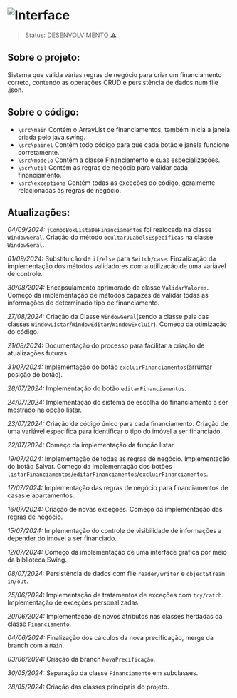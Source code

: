 # ![Interface](https://github.com/user-attachments/assets/5b929ffe-e9ae-4ca2-83d9-ae1881c11e1d)
> Status: DESENVOLVIMENTO ⚠️

## Sobre o projeto:
Sistema que valida várias regras de negócio para criar um financiamento correto, contendo as operações CRUD e persistência de dados num file .json.

## Sobre o código:
- `\src\main` Contém o ArrayList de financiamentos, também inicia a janela criada pelo java.swing.
- `\src\painel` Contém todo código para que cada botão e janela funcione corretamente.
- `\src\modelo` Contém a classe Financiamento e suas especializações.
- `\scr\util` Contém as regras de negócio para validar cada financiamento.
- `\src\exceptions` Contém todas as exceções do código, geralmente relacionadas às regras de negócio.

## Atualizações:
*04/09/2024:* `jComboBoxListaDeFinanciamentos` foi realocada na classe `WindowGeral`.
Criação do método `ocultarJLabelsEspecificas` na classe `WindowGeral`.

*01/09/2024:* Substituição de `if/else` para `Switch/case`.
Finzalização da implementação dos métodos validadores com a utilização de uma variável de controle.

*30/08/2024:* Encapsulamento aprimorado da classe `ValidarValores`. 
Começo da implementação de métodos capazes de validar todas as informações de determinado tipo de financiamento.

*27/08/2024:* Criação da Classe `WindowGeral`(sendo a classe pais das classes `WindowListar`/`WindowEditar`/`WindowExcluir`).
              Começo da otimização do código.

*21/08/2024:* Documentação do processo para facilitar a criação de atualizações futuras.

*31/07/2024:* Implementação do botão `excluirFinanciamentos`(arrumar posição do botão).

*28/07/2024:* Implementação do botão `editarFinanciamentos`.

*24/07/2024:* Implementação do sistema de escolha do financiamento a ser mostrado na opção listar.

*23/07/2024:* Criação de código único para cada financiamento.
Criação de uma variável específica para identificar o tipo do imóvel a ser financiado.

*22/07/2024:* Começo da implementação da função listar.

*19/07/2024:* Implementação de todas as regras de negócio.
Implementação do botão Salvar.
Começo da implementação dos botões `listarFinanciamentos`/`editarFinanciamentos`/`excluirFinanciamentos`.

*17/07/2024:* Implementação das regras de negócio para financiamentos de casas e apartamentos.

*16/07/2024:* Criação de novas exceções.
Começo da implementação das regras de negócio.

*15/07/2024:* Implementação do controle de visibilidade de informações a depender do imóvel a ser financiado.

*12/07/2024:* Começo da implementação de uma interface gráfica por meio da biblioteca Swing.

*08/07/2024:* Persistência de dados com file `reader/writer` e `objectStream in/out`.

*25/06/2024:* Implementação de tratamentos de exceções com `try/catch`.
Implementação de exceções personalizadas.

*20/06/2024:* Implementação de novos atributos nas classes herdadas da classe `Financiamento`.

*04/06/2024:* Finalização dos cálculos da nova precificação, merge da branch com a `Main`.

*03/06/2024:* Criação da branch `NovaPrecificação`.

*30/05/2024:* Separação da classe `Financiamento` em subclasses.

*28/05/2024:* Criação das classes principais do projeto.
